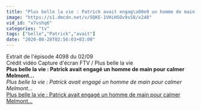```yaml
---
title: "Plus belle la vie : Patrick avait engag\u00e9 un homme de main pour calmer Melmont..."
image: "https://s1.dmcdn.net/v/SQKE-1VHiHSOv9sS8/x240"
vid_id: "x7vshq6"
categories: "tv"
tags: ["belle","Patrick","avait"]
date: "2020-08-28T02:56:03+03:00"
---
```

Extrait de l'épisode 4098 du 02/09  <br>Crédit vidéo Capture d'écran FTV / Plus belle la vie<br><b>Plus belle la vie : Patrick avait engagé un homme de main pour calmer Melmont...</b><br> <i>Plus belle la vie : Patrick avait engagé un homme de main pour calmer Melmont...</i><br> <u>Plus belle la vie : Patrick avait engagé un homme de main pour calmer Melmont...</u>
